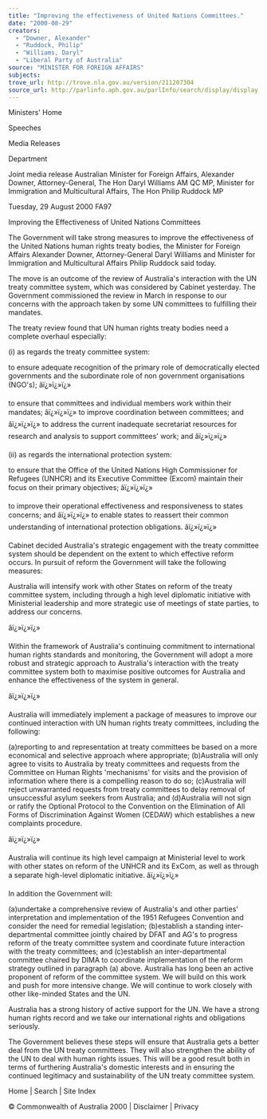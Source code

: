 ```yaml
---
title: "Improving the effectiveness of United Nations Committees."
date: "2000-08-29"
creators:
  - "Downer, Alexander"
  - "Ruddock, Philip"
  - "Williams, Daryl"
  - "Liberal Party of Australia"
source: "MINISTER FOR FOREIGN AFFAIRS"
subjects:
trove_url: http://trove.nla.gov.au/version/211207304
source_url: http://parlinfo.aph.gov.au/parlInfo/search/display/display.w3p;query=Id%3A%22media/pressrel/9JA26%22
---
```


 Ministers' Home

 Speeches

 Media Releases

 Department

 Joint media release Australian Minister for Foreign Affairs, Alexander Downer, Attorney-General, The Hon Daryl Williams AM QC MP, Minister for Immigration and Multicultural Affairs, The Hon Philip Ruddock MP

 Tuesday, 29 August 2000 FA97

 Improving the Effectiveness of United Nations Committees

 The Government will take strong measures to improve the effectiveness of the United Nations human rights treaty bodies, the Minister for Foreign Affairs Alexander Downer, Attorney-General Daryl Williams and Minister for Immigration and Multicultural Affairs Philip Ruddock said today.

 The move is an outcome of the review of Australia's interaction with the UN treaty committee system, which was considered by Cabinet yesterday. The Government commissioned the review in March in response to our concerns with the approach taken by some UN committees to fulfilling their mandates.

 The treaty review found that UN human rights treaty bodies need a complete overhaul especially:

 (i) as regards the treaty committee system:

 to ensure adequate recognition of the primary role of democratically elected governments and the subordinate role of non government organisations (NGO's); âï¿»ï¿»ï¿»

 to ensure that committees and individual members work within their mandates; âï¿»ï¿»ï¿» to improve coordination between committees; and âï¿»ï¿»ï¿» to address the current inadequate secretariat resources for research and analysis to support committees' work; and âï¿»ï¿»ï¿»

 (ii) as regards the international protection system:

 to ensure that the Office of the United Nations High Commissioner for Refugees (UNHCR) and its Executive Committee (Excom) maintain their focus on their primary objectives; âï¿»ï¿»ï¿»

 to improve their operational effectiveness and responsiveness to states concerns; and âï¿»ï¿»ï¿» to enable states to reassert their common understanding of international protection obligations. âï¿»ï¿»ï¿»

 Cabinet decided Australia's strategic engagement with the treaty committee system should be dependent on the extent to which effective reform occurs. In pursuit of reform the Government will take the following measures:

 Australia will intensify work with other States on reform of the treaty committee system, including through a high level diplomatic initiative with Ministerial leadership and more strategic use of meetings of state parties, to address our concerns.

 âï¿»ï¿»ï¿»

 Within the framework of Australia's continuing commitment to international human rights standards and monitoring, the Government will adopt a more robust and strategic approach to Australia's interaction with the treaty committee system both to maximise positive outcomes for Australia and enhance the effectiveness of the system in general.

 âï¿»ï¿»ï¿»

 Australia will immediately implement a package of measures to improve our continued interaction with UN human rights treaty committees, including the following:

 (a)reporting to and representation at treaty committees be based on a more economical and selective approach where appropriate; (b)Australia will only agree to visits to Australia by treaty committees and requests from the Committee on Human Rights 'mechanisms' for visits and the provision of information where there is a compelling reason to do so; (c)Australia will reject unwarranted requests from treaty committees to delay removal of unsuccessful asylum seekers from Australia; and (d)Australia will not sign or ratify the Optional Protocol to the Convention on the Elimination of All Forms of Discrimination Against Women (CEDAW) which establishes a new complaints procedure.

 âï¿»ï¿»ï¿»

 Australia will continue its high level campaign at Ministerial level to work with other states on reform of the UNHCR and its ExCom, as well as through a separate high-level diplomatic initiative. âï¿»ï¿»ï¿»

 In addition the Government will:

 (a)undertake a comprehensive review of Australia's and other parties' interpretation and implementation of the 1951 Refugees Convention and consider the need for remedial legislation; (b)establish a standing inter-departmental committee jointly chaired by DFAT and AG's to progress reform of the treaty committee system and coordinate future interaction with the treaty committees; and (c)establish an inter-departmental committee chaired by DIMA to coordinate implementation of the reform strategy outlined in paragraph (a) above. Australia has long been an active proponent of reform of the committee system. We will build on this work and push for more intensive change. We will continue to work closely with other like-minded States and the UN.

 Australia has a strong history of active support for the UN. We have a strong human rights record and we take our international rights and obligations seriously.

 The Government believes these steps will ensure that Australia gets a better deal from the UN treaty committees. They will also strengthen the ability of the UN to deal with human rights issues. This will be a good result both in terms of furthering Australia's domestic interests and in ensuring the continued legitimacy and sustainability of the UN treaty committee system.

 Home | Search | Site Index

 © Commonwealth of Australia 2000 | Disclaimer | Privacy

  


